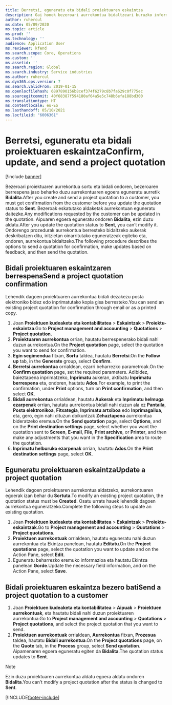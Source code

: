 ```yaml
---
title: Berretsi, eguneratu eta bidali proiektuaren eskaintza
description: Gai honek bezeroari aurrekontua bidaltzeari buruzko informazioa eskaintzen du berrespenerako, iritzietan oinarrituta aldatzeko eta aurrekontua berriro bidaltzeko.
author: ruhercul
ms.date: 05/09/2020
ms.topic: article
ms.prod: ''
ms.technology: ''
audience: Application User
ms.reviewer: kfend
ms.search.scope: Core, Operations
ms.custom: ''
ms.assetid: ''
ms.search.region: Global
ms.search.industry: Service industries
ms.author: ruhercul
ms.dyn365.ops.version: 7
ms.search.validFrom: 2019-01-15
ms.openlocfilehash: 6897890156b8cef374f6279c8b7fa629c0f775ec
ms.sourcegitcommit: 40f68387f594180af64a5e5c748b6efa188bd300
ms.translationtype: HT
ms.contentlocale: eu-ES
ms.lasthandoff: 05/10/2021
ms.locfileid: "6006361"
---
```

# <a name="confirm-update-and-send-a-project-quotation"></a><span data-ttu-id="ea19a-103">Berretsi, eguneratu eta bidali proiektuaren eskaintza</span><span class="sxs-lookup"><span data-stu-id="ea19a-103">Confirm, update, and send a project quotation</span></span>

[!include [banner](../includes/banner.md)]

<span data-ttu-id="ea19a-104">Bezeroari proiektuaren aurrekontua sortu eta bidali ondoren, bezeroaren berrespena jaso beharko duzu aurrekontuaren egoera eguneratu aurretik **Bidalita**.</span><span class="sxs-lookup"><span data-stu-id="ea19a-104">After you create and send a project quotation to a customer, you must get confirmation from the customer before you update the quotation status to **Sent**.</span></span> <span data-ttu-id="ea19a-105">Bezeroak eskatutako aldaketak aurrekontuan eguneratu daitezke.</span><span class="sxs-lookup"><span data-stu-id="ea19a-105">Any modifications requested by the customer can be updated in the quotation.</span></span> <span data-ttu-id="ea19a-106">Aipuaren egoera eguneratu ondoren **Bidalita**, ezin duzu aldatu.</span><span class="sxs-lookup"><span data-stu-id="ea19a-106">After you update the quotation status to **Sent**, you can’t modify it.</span></span> <span data-ttu-id="ea19a-107">Ondorengo prozedurak aurrekontua berresteko bidaltzeko aukerak deskribatzen ditu, iritzietan oinarritutako eguneratzeak egiteko eta, ondoren, aurrekontua bidaltzeko.</span><span class="sxs-lookup"><span data-stu-id="ea19a-107">The following procedure describes the options to send a quotation for confirmation, make updates based on feedback, and then send the quotation.</span></span>

## <a name="send-a-project-quotation-confirmation"></a><span data-ttu-id="ea19a-108">Bidali proiektuaren eskaintzaren berrespena</span><span class="sxs-lookup"><span data-stu-id="ea19a-108">Send a project quotation confirmation</span></span>  

<span data-ttu-id="ea19a-109">Lehendik dagoen proiektuaren aurrekontua bidali dezakezu posta elektroniko bidez edo inprimatutako kopia gisa berresteko.</span><span class="sxs-lookup"><span data-stu-id="ea19a-109">You can send an existing project quotation for confirmation through email or as a printed copy.</span></span> 

1. <span data-ttu-id="ea19a-110">Joan **Proiektuen kudeaketa eta kontabilitatea** > **Eskaintzak** > **Proiektu-eskaintza**.</span><span class="sxs-lookup"><span data-stu-id="ea19a-110">Go to **Project management and accounting** > **Quotations** > **Project quotation.**</span></span> 
2. <span data-ttu-id="ea19a-111">**Proiektuaren aurrekontua** orrian, hautatu berrespenerako bidali nahi duzun aurrekontua.</span><span class="sxs-lookup"><span data-stu-id="ea19a-111">On the **Project quotation** page, select the quotation you want to send for confirmation.</span></span> 
3. <span data-ttu-id="ea19a-112">**Egin segimendua** fitxan, **Sortu** taldea, hautatu **Berretsi**.</span><span class="sxs-lookup"><span data-stu-id="ea19a-112">On the **Follow up** tab, in the **Generate** group, select **Confirm**.</span></span> 
4. <span data-ttu-id="ea19a-113">**Berretsi aurrekontua** orrialdean, ezarri beharrezko parametroak.</span><span class="sxs-lookup"><span data-stu-id="ea19a-113">On the **Confirm quotation** page, set the required parameters.</span></span> <span data-ttu-id="ea19a-114">Adibidez, baieztapena inprimatzeko, **Inprimatu** aukeran, aktibatu **Inprimatu berrespena** eta, ondoren, hautatu **Ados**.</span><span class="sxs-lookup"><span data-stu-id="ea19a-114">For example, to print the confirmation, under **Print** options, turn on **Print confirmation**, and then select **OK**.</span></span>
5. <span data-ttu-id="ea19a-115">**Bidali aurrekontua** orrialdean, hautatu **Aukerak** eta **Inprimatu helmuga ezarpenak** orrian, hautatu aurrekontua bidali nahi duzun ala ez **Pantaila**, **Posta elektronikoa**, **Fitxategia**, **Inprimatu artxiboa** edo **Inprimagailua**, eta, gero, egin nahi dituzun doikuntzak **Zehaztapena** aurrekontua bideratzeko eremua.</span><span class="sxs-lookup"><span data-stu-id="ea19a-115">On the **Send quotation** page, select **Options**, and on the **Print destination settings** page, select whether you want the quotation sent to **Screen**, **E-mail**, **File**, **Print archive**, or **Printer**, and then make any adjustments that you want in the **Specification** area to route the quotation.</span></span>
6. <span data-ttu-id="ea19a-116">**Inprimatu helburuko ezarpenak** orrian, hautatu **Ados**.</span><span class="sxs-lookup"><span data-stu-id="ea19a-116">On the **Print destination settings** page, select **OK**.</span></span>  

## <a name="update-a-project-quotation"></a><span data-ttu-id="ea19a-117">Eguneratu proiektuaren eskaintza</span><span class="sxs-lookup"><span data-stu-id="ea19a-117">Update a project quotation</span></span>

<span data-ttu-id="ea19a-118">Lehendik dagoen proiektuaren aurrekontua aldatzeko, aurrekontuaren egoerak izan behar du **Sortuta**.</span><span class="sxs-lookup"><span data-stu-id="ea19a-118">To modify an existing project quotation, the quotation status must be **Created**.</span></span> <span data-ttu-id="ea19a-119">Osatu urrats hauek lehendik dagoen aurrekontua eguneratzeko.</span><span class="sxs-lookup"><span data-stu-id="ea19a-119">Complete the following steps to update an existing quotation.</span></span> 

1. <span data-ttu-id="ea19a-120">Joan **Proiektuen kudeaketa eta kontabilitatea** > **Eskaintzak** > **Proiektu-eskaintzak**.</span><span class="sxs-lookup"><span data-stu-id="ea19a-120">Go to **Project management and accounting** > **Quotations** > **Project quotations**.</span></span>
2. <span data-ttu-id="ea19a-121">**Proiektuen aurrekontuak** orrialdean, hautatu eguneratu nahi duzun aurrekontua eta Ekintza panelean, hautatu **Editatu**.</span><span class="sxs-lookup"><span data-stu-id="ea19a-121">On the **Project quotations** page, select the quotation you want to update and on the Action Pane, select **Edit**.</span></span>
3. <span data-ttu-id="ea19a-122">Eguneratu beharrezko eremuko informazioa eta hautatu Ekintza panelean **Gorde**.</span><span class="sxs-lookup"><span data-stu-id="ea19a-122">Update the necessary field information, and on the Action Pane, select **Save**.</span></span>  

## <a name="send-a-project-quotation-to-a-customer"></a><span data-ttu-id="ea19a-123">Bidali proiektuaren eskaintza bezero bati</span><span class="sxs-lookup"><span data-stu-id="ea19a-123">Send a project quotation to a customer</span></span> 

1. <span data-ttu-id="ea19a-124">Joan **Proiektuen kudeaketa eta kontabilitatea** > **Aipuak** > **Proiektuen aurrekontuak**, eta hautatu bidali nahi duzun proiektuaren aurrekontua.</span><span class="sxs-lookup"><span data-stu-id="ea19a-124">Go to **Project management and accounting** > **Quotations** > **Project quotations**, and select the project quotation that you want to send.</span></span>
2. <span data-ttu-id="ea19a-125">**Proiektuen aurrekontuak** orrialdean, **Aurrekontua** fitxan, **Prozesua** taldea, hautatu **Bidali aurrekontua**.</span><span class="sxs-lookup"><span data-stu-id="ea19a-125">On the **Project quotations** page, on the **Quote** tab, in the **Process** group, select **Send quotation**.</span></span> <span data-ttu-id="ea19a-126">Aipamenaren egoera eguneratu egiten da **Bidalita**.</span><span class="sxs-lookup"><span data-stu-id="ea19a-126">The quotation status updates to **Sent**.</span></span>

> [!NOTE]
> <span data-ttu-id="ea19a-127">Ezin duzu proiektuaren aurrekontua aldatu egoera aldatu ondoren **Bidalita**.</span><span class="sxs-lookup"><span data-stu-id="ea19a-127">You can’t modify a project quotation after the status is changed to **Sent**.</span></span>


[!INCLUDE[footer-include](../includes/footer-banner.md)]